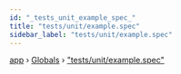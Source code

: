 ```yaml
---
id: "_tests_unit_example_spec_"
title: "tests/unit/example.spec"
sidebar_label: "tests/unit/example.spec"
---
```


[app](../index.md) › [Globals](../globals.md) › ["tests/unit/example.spec"](_tests_unit_example_spec_.md)


